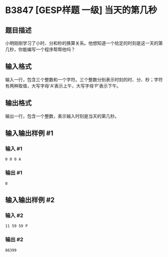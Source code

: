 # B3847 [GESP样题 一级] 当天的第几秒

## 题目描述

小明刚刚学习了小时、分和秒的换算关系。他想知道一个给定的时刻是这一天的第几秒，你能编写一个程序帮帮他吗？

## 输入格式

输入一行，包含三个整数和一个字符。三个整数分别表示时刻的时、分、秒；字符有两种取值，大写字母'A'表示上午，大写字母'P'表示下午。

## 输出格式

输出一行，包含一个整数，表示输入时刻是当天的第几秒。

## 输入输出样例 #1

### 输入 #1

```
0 0 0 A
```

### 输出 #1

```
0
```

## 输入输出样例 #2

### 输入 #2

```
11 59 59 P
```

### 输出 #2

```
86399
```